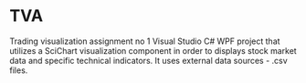 TVA
===

Trading visualization assignment no 1
Visual Studio C# WPF project that utilizes a SciChart visualization component in order to displays stock market data and specific technical indicators. It uses external data sources - .csv files.
